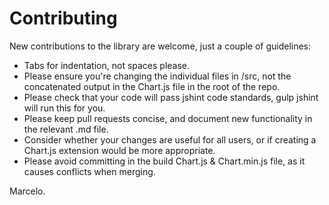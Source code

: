 Contributing
============

New contributions to the library are welcome, just a couple of guidelines:

 * Tabs for indentation, not spaces please.
 * Please ensure you're changing the individual files in /src, not the concatenated output in the Chart.js file in the root of the repo.
 * Please check that your code will pass jshint code standards, gulp jshint will run this for you.
 * Please keep pull requests concise, and document new functionality in the relevant .md file.
 * Consider whether your changes are useful for all users, or if creating a Chart.js extension would be more appropriate.
 * Please avoid committing in the build Chart.js & Chart.min.js file, as it causes conflicts when merging.

 Marcelo.
 
